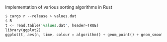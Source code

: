 Implementation of various sorting algorithms in Rust

```rust
$ cargo r --release > values.dat
$ R
t <- read.table('values.dat', header=TRUE)
library(ggplot2)
ggplot(t, aes(n, time, colour = algorithm)) + geom_point() + geom_smooth()
```
